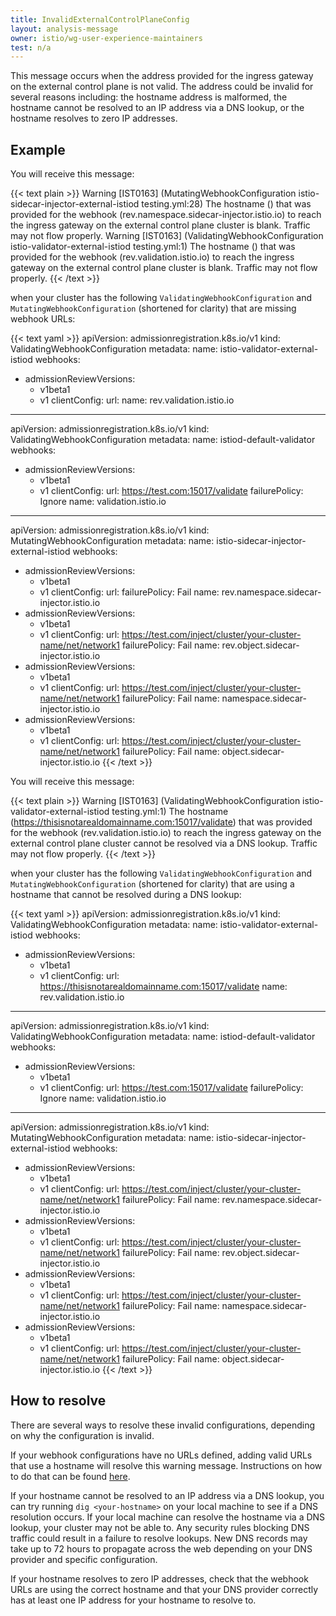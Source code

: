 ```yaml
---
title: InvalidExternalControlPlaneConfig
layout: analysis-message
owner: istio/wg-user-experience-maintainers
test: n/a
---
```


This message occurs when the address provided for the ingress gateway on the external control plane is not valid. The address could be invalid for several reasons including: the hostname address is malformed, the hostname cannot be resolved to an IP address via a DNS lookup, or the hostname resolves to zero IP addresses.

## Example

You will receive this message:

{{< text plain >}}
Warning [IST0163] (MutatingWebhookConfiguration istio-sidecar-injector-external-istiod testing.yml:28) The hostname () that was provided for the webhook (rev.namespace.sidecar-injector.istio.io) to reach the ingress gateway on the external control plane cluster is blank. Traffic may not flow properly.
Warning [IST0163] (ValidatingWebhookConfiguration istio-validator-external-istiod testing.yml:1) The hostname () that was provided for the webhook (rev.validation.istio.io) to reach the ingress gateway on the external control plane cluster is blank. Traffic may not flow properly.
{{< /text >}}

when your cluster has the following `ValidatingWebhookConfiguration` and `MutatingWebhookConfiguration` (shortened for clarity) that are missing webhook URLs:

{{< text yaml >}}
apiVersion: admissionregistration.k8s.io/v1
kind: ValidatingWebhookConfiguration
metadata:
  name: istio-validator-external-istiod
webhooks:
- admissionReviewVersions:
  - v1beta1
  - v1
  clientConfig:
    url:
  name: rev.validation.istio.io

---
apiVersion: admissionregistration.k8s.io/v1
kind: ValidatingWebhookConfiguration
metadata:
  name: istiod-default-validator
webhooks:
- admissionReviewVersions:
  - v1beta1
  - v1
  clientConfig:
    url: https://test.com:15017/validate
  failurePolicy: Ignore
  name: validation.istio.io

---
apiVersion: admissionregistration.k8s.io/v1
kind: MutatingWebhookConfiguration
metadata:
  name: istio-sidecar-injector-external-istiod
webhooks:
- admissionReviewVersions:
  - v1beta1
  - v1
  clientConfig:
    url:
  failurePolicy: Fail
  name: rev.namespace.sidecar-injector.istio.io
- admissionReviewVersions:
  - v1beta1
  - v1
  clientConfig:
    url: https://test.com/inject/cluster/your-cluster-name/net/network1
  failurePolicy: Fail
  name: rev.object.sidecar-injector.istio.io
- admissionReviewVersions:
  - v1beta1
  - v1
  clientConfig:
    url: https://test.com/inject/cluster/your-cluster-name/net/network1
  failurePolicy: Fail
  name: namespace.sidecar-injector.istio.io
- admissionReviewVersions:
  - v1beta1
  - v1
  clientConfig:
    url: https://test.com/inject/cluster/your-cluster-name/net/network1
  failurePolicy: Fail
  name: object.sidecar-injector.istio.io
{{< /text >}}

You will receive this message:

{{< text plain >}}
Warning [IST0163] (ValidatingWebhookConfiguration istio-validator-external-istiod testing.yml:1) The hostname (https://thisisnotarealdomainname.com:15017/validate) that was provided for the webhook (rev.validation.istio.io) to reach the ingress gateway on the external control plane cluster cannot be resolved via a DNS lookup. Traffic may not flow properly.
{{< /text >}}

when your cluster has the following `ValidatingWebhookConfiguration` and `MutatingWebhookConfiguration` (shortened for clarity) that are using a hostname that cannot be resolved during a DNS lookup:

{{< text yaml >}}
apiVersion: admissionregistration.k8s.io/v1
kind: ValidatingWebhookConfiguration
metadata:
  name: istio-validator-external-istiod
webhooks:
- admissionReviewVersions:
  - v1beta1
  - v1
  clientConfig:
    url: https://thisisnotarealdomainname.com:15017/validate
  name: rev.validation.istio.io

---
apiVersion: admissionregistration.k8s.io/v1
kind: ValidatingWebhookConfiguration
metadata:
  name: istiod-default-validator
webhooks:
- admissionReviewVersions:
  - v1beta1
  - v1
  clientConfig:
    url: https://test.com:15017/validate
  failurePolicy: Ignore
  name: validation.istio.io

---
apiVersion: admissionregistration.k8s.io/v1
kind: MutatingWebhookConfiguration
metadata:
  name: istio-sidecar-injector-external-istiod
webhooks:
- admissionReviewVersions:
  - v1beta1
  - v1
  clientConfig:
    url: https://test.com/inject/cluster/your-cluster-name/net/network1
  failurePolicy: Fail
  name: rev.namespace.sidecar-injector.istio.io
- admissionReviewVersions:
  - v1beta1
  - v1
  clientConfig:
    url: https://test.com/inject/cluster/your-cluster-name/net/network1
  failurePolicy: Fail
  name: rev.object.sidecar-injector.istio.io
- admissionReviewVersions:
  - v1beta1
  - v1
  clientConfig:
    url: https://test.com/inject/cluster/your-cluster-name/net/network1
  failurePolicy: Fail
  name: namespace.sidecar-injector.istio.io
- admissionReviewVersions:
  - v1beta1
  - v1
  clientConfig:
    url: https://test.com/inject/cluster/your-cluster-name/net/network1
  failurePolicy: Fail
  name: object.sidecar-injector.istio.io
{{< /text >}}

## How to resolve

There are several ways to resolve these invalid configurations, depending on why the configuration is invalid.

If your webhook configurations have no URLs defined, adding valid URLs that use a hostname will resolve this warning message. Instructions on how to do that can be found [here](/pt-br/docs/setup/install/external-controlplane/#set-up-the-remote-config-cluster).

If your hostname cannot be resolved to an IP address via a DNS lookup, you can try running `dig <your-hostname>` on your local machine to see if a DNS resolution occurs. If your local machine can resolve the hostname via a DNS lookup, your cluster may not be able to. Any security rules blocking DNS traffic could result in a failure to resolve lookups. New DNS records may take up to 72 hours to propagate across the web depending on your DNS provider and specific configuration.

If your hostname resolves to zero IP addresses, check that the webhook URLs are using the correct hostname and that your DNS provider correctly has at least one IP address for your hostname to resolve to.
